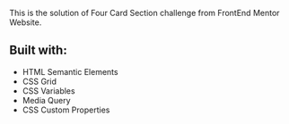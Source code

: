 This is the solution of Four Card Section challenge from FrontEnd Mentor Website.

## Built with:

- HTML Semantic Elements
- CSS Grid
- CSS Variables
- Media Query
- CSS Custom Properties
